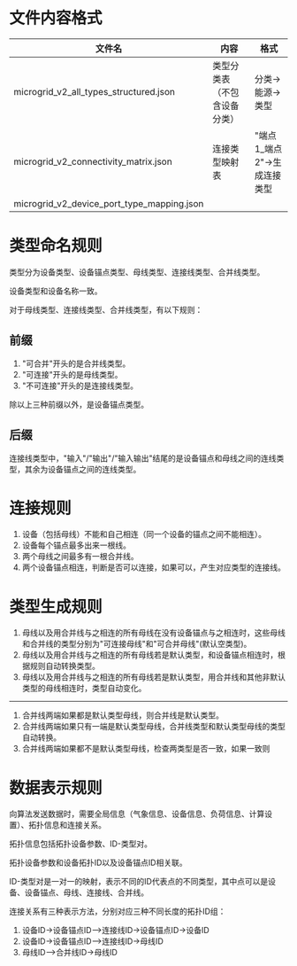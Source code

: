 # 文件内容格式

|  文件名  |  内容  | 格式 |
| -- | -- | -- |
| microgrid_v2_all_types_structured.json | 类型分类表（不包含设备分类） |  分类->能源->类型  |
| microgrid_v2_connectivity_matrix.json |  连接类型映射表  | "端点1_端点2"->生成连接类型   |
| microgrid_v2_device_port_type_mapping.json |    |    |
# 类型命名规则

类型分为设备类型、设备锚点类型、母线类型、连接线类型、合并线类型。

设备类型和设备名称一致。

对于母线类型、连接线类型、合并线类型，有以下规则：

## 前缀

1. "可合并"开头的是合并线类型。
2. "可连接"开头的是母线类型。
3. "不可连接"开头的是连接线类型。

除以上三种前缀以外，是设备锚点类型。

## 后缀

连接线类型中，"输入"/"输出"/"输入输出"结尾的是设备锚点和母线之间的连线类型，其余为设备锚点之间的连线类型。

# 连接规则

1. 设备（包括母线）不能和自己相连（同一个设备的锚点之间不能相连）。
2. 设备每个锚点最多出来一根线。
3. 两个母线之间最多有一根合并线。
4. 两个设备锚点相连，判断是否可以连接，如果可以，产生对应类型的连接线。

# 类型生成规则

1. 母线以及用合并线与之相连的所有母线在没有设备锚点与之相连时，这些母线和合并线的类型分别为"可连接母线"和"可合并母线"(默认空类型)。
2. 母线以及用合并线与之相连的所有母线若是默认类型，和设备锚点相连时，根据规则自动转换类型。
3. 母线以及用合并线与之相连的所有母线若是默认类型，用合并线和其他非默认类型的母线相连时，类型自动变化。

----

1. 合并线两端如果都是默认类型母线，则合并线是默认类型。
2. 合并线两端如果只有一端是默认类型母线，合并线类型和默认类型母线的类型自动转换。
3. 合并线两端如果都不是默认类型母线，检查两类型是否一致，如果一致则

# 数据表示规则

向算法发送数据时，需要全局信息（气象信息、设备信息、负荷信息、计算设置）、拓扑信息和连接关系。

拓扑信息包括拓扑设备参数、ID-类型对。

拓扑设备参数和设备拓扑ID以及设备锚点ID相关联。

ID-类型对是一对一的映射，表示不同的ID代表点的不同类型，其中点可以是设备、设备锚点、母线、连接线、合并线。

连接关系有三种表示方法，分别对应三种不同长度的拓扑ID组：

1. 设备ID->设备锚点ID—>连接线ID->设备锚点ID->设备ID
1. 设备ID->设备锚点ID—>连接线ID->母线ID
1. 母线ID—>合并线ID->母线ID